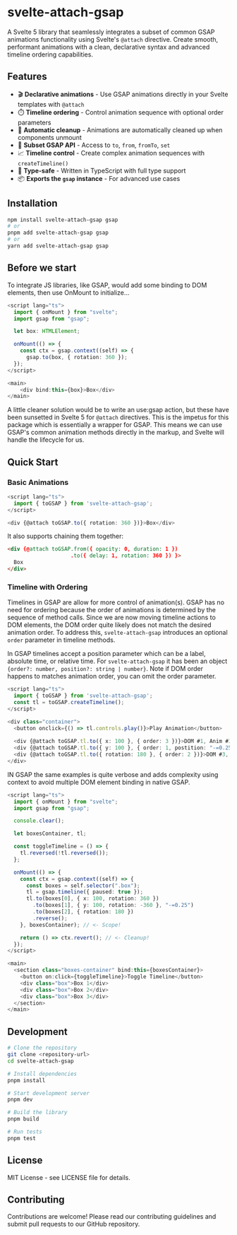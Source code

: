 # svelte-attach-gsap

A Svelte 5 library that seamlessly integrates a subset of common GSAP animations functionality using Svelte's `@attach` directive. Create smooth, performant animations with a clean, declarative syntax and advanced timeline ordering capabilities.

## Features

- 🎬 **Declarative animations** - Use GSAP animations directly in your Svelte templates with `@attach`
- ⏱️ **Timeline ordering** - Control animation sequence with optional order parameters
- 🧹 **Automatic cleanup** - Animations are automatically cleaned up when components unmount
- 🔧 **Subset GSAP API** - Access to `to`, `from`, `fromTo`, `set`
- 📈 **Timeline control** - Create complex animation sequences with `createTimeline()`
- 🎯 **Type-safe** - Written in TypeScript with full type support
- 📦 **Exports the `gsap` instance** - For advanced use cases

## Installation

```sh
npm install svelte-attach-gsap gsap
# or
pnpm add svelte-attach-gsap gsap
# or
yarn add svelte-attach-gsap gsap
```

## Before we start

To integrate JS libraries, like GSAP, would add some binding to DOM elements, then use OnMount to initialize...

```ts
<script lang="ts">
  import { onMount } from "svelte";
  import gsap from "gsap";

  let box: HTMLElement;

  onMount(() => {
    const ctx = gsap.context((self) => {
      gsap.to(box, { rotation: 360 });
  });
</script>

<main>
    <div bind:this={box}>Box</div>
</main>
```

A little cleaner solution would be to write an use:gsap action, but these have been sunsetted in Svelte 5 for `@attach` directives. This is the impetus for this package which is essentially a wrapper for GSAP. This means we can use GSAP's common animation methods directly in the markup, and Svelte will handle the lifecycle for us.

## Quick Start

### Basic Animations

```ts
<script lang="ts">
  import { toGSAP } from 'svelte-attach-gsap';
</script>

<div {@attach toGSAP.to({ rotation: 360 })}>Box</div>
```

It also supports chaining them together:

```html
<div {@attach toGSAP.from({ opacity: 0, duration: 1 })
                    .to({ delay: 1, rotation: 360 }) }>
  Box
</div>
```

### Timeline with Ordering

Timelines in GSAP are allow for more control of animation(s). GSAP has no need for ordering because the order of animations is determined by the sequence of method calls. Since we are now moving timeline actions to DOM elements, the DOM order quite likely does not match the desired animation order. To address this, `svelte-attach-gsap` introduces an optional `order` parameter in timeline methods.

In GSAP timelines accept a position parameter which can be a label, absolute time, or relative time. For `svelte-attach-gsap` it has been an object `{order?: number, position?: string | number}`. Note if DOM order happens to matches animation order, you can omit the order parameter.

```ts
<script lang="ts">
  import { toGSAP } from 'svelte-attach-gsap';
  const tl = toGSAP.createTimeline();
</script>

<div class="container">
  <button onclick={() => tl.controls.play()}>Play Animation</button>
  
  <div {@attach toGSAP.tl.to({ x: 100 }, { order: 3 })}>DOM #1, Anim #3</div>
  <div {@attach toGSAP.tl.to({ y: 100 }, { order: 1, postition: "-=0.25" })}>DOM #2, Anim #1</div>
  <div {@attach toGSAP.tl.to({ rotation: 180 }, { order: 2 })}>DOM #3, Anim #2</div>
</div>
```

IN GSAP the same examples is quite verbose and adds complexity using context to avoid multiple DOM element binding in native GSAP.

```ts
<script lang="ts">
  import { onMount } from "svelte";
  import gsap from "gsap";

  console.clear();

  let boxesContainer, tl;

  const toggleTimeline = () => {
    tl.reversed(!tl.reversed());
  };

  onMount(() => {
    const ctx = gsap.context((self) => {
      const boxes = self.selector(".box");
      tl = gsap.timeline({ paused: true });
      tl.to(boxes[0], { x: 100, rotation: 360 })
        .to(boxes[1], { y: 100, rotation: -360 }, "-=0.25")
        .to(boxes[2], { rotation: 180 })
        .reverse();
    }, boxesContainer); // <- Scope!

    return () => ctx.revert(); // <- Cleanup!
  });
</script>

<main>
  <section class="boxes-container" bind:this={boxesContainer}>
    <button on:click={toggleTimeline}>Toggle Timeline</button>
    <div class="box">Box 1</div>
    <div class="box">Box 2</div>
    <div class="box">Box 3</div>
  </section>
</main>
```

## Development

```sh
# Clone the repository
git clone <repository-url>
cd svelte-attach-gsap

# Install dependencies
pnpm install

# Start development server
pnpm dev

# Build the library
pnpm build

# Run tests
pnpm test
```

## License

MIT License - see LICENSE file for details.

## Contributing

Contributions are welcome! Please read our contributing guidelines and submit pull requests to our GitHub repository.
